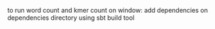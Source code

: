 to run word count and kmer count on window:
add dependencies on dependencies directory 
using sbt build tool
